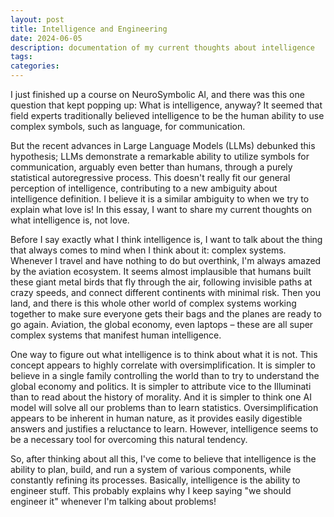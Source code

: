 ```yaml
---
layout: post
title: Intelligence and Engineering
date: 2024-06-05
description: documentation of my current thoughts about intelligence
tags:
categories:
---
```


I just finished up a course on NeuroSymbolic AI, and there was this one question that kept popping up: What is intelligence, anyway? It seemed that field experts traditionally believed intelligence to be the human ability to use complex symbols, such as language, for communication. 

But the recent advances in Large Language Models (LLMs) debunked this hypothesis; LLMs demonstrate a remarkable ability to utilize symbols for communication, arguably even better than humans, through a purely statistical autoregressive process. This doesn't really fit our general perception of intelligence, contributing to a new ambiguity about intelligence definition. I believe it is a similar ambiguity to when we try to explain what love is! In this essay, I want to share my current thoughts on what intelligence is, not love.


Before I say exactly what I think intelligence is, I want to talk about the thing that always comes to mind when I think about it: complex systems. Whenever I travel and have nothing to do but overthink, I'm always amazed by the aviation ecosystem. It seems almost implausible that humans built these giant metal birds that fly through the air, following invisible paths at crazy speeds, and connect different continents with minimal risk. Then you land, and there is this whole other world of complex systems working together to make sure everyone gets their bags and the planes are ready to go again. Aviation, the global economy, even laptops – these are all super complex systems that manifest human intelligence.


One way to figure out what intelligence is to think about what it is not. This concept appears to highly correlate with oversimplification. It is simpler to believe in a single family controlling the world than to try to understand the global economy and politics. It is simpler to attribute vice to the Illuminati than to read about the history of morality. And it is simpler to think one AI model will solve all our problems than to learn statistics. Oversimplification appears to be inherent in human nature, as it provides easily digestible answers and justifies a reluctance to learn. However, intelligence seems to be a necessary tool for overcoming this natural tendency.


So, after thinking about all this, I've come to believe that intelligence is the ability to plan, build, and run a system of various components, while constantly refining its processes. Basically, intelligence is the ability to engineer stuff. This probably explains why I keep saying "we should engineer it" whenever I'm talking about problems!
